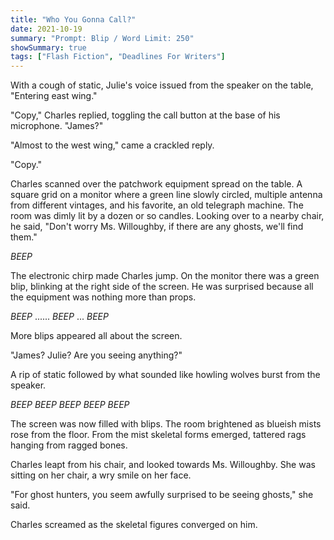 ```yaml
---
title: "Who You Gonna Call?"
date: 2021-10-19
summary: "Prompt: Blip / Word Limit: 250"
showSummary: true
tags: ["Flash Fiction", "Deadlines For Writers"]
---
```


With a cough of static, Julie's voice issued from the speaker on the table, "Entering east wing."

"Copy," Charles replied, toggling the call button at the base of his microphone. "James?"

"Almost to the west wing," came a crackled reply.

"Copy."

Charles scanned over the patchwork equipment spread on the table. A square grid on a monitor where a green line slowly circled, multiple antenna from different vintages, and his favorite, an old telegraph machine. The room was dimly lit by a dozen or so candles. Looking over to a nearby chair, he said, "Don't worry Ms. Willoughby, if there are any ghosts, we'll find them."

_BEEP_

The electronic chirp made Charles jump. On the monitor there was a green blip, blinking at the right side of the screen. He was surprised because all the equipment was nothing more than props. 

_BEEP_ ...... _BEEP_ ... _BEEP_

More blips appeared all about the screen.

"James? Julie? Are you seeing anything?"

A rip of static followed by what sounded like howling wolves burst from the speaker. 

_BEEP_ _BEEP_ _BEEP_ _BEEP_ _BEEP_ 

The screen was now filled with blips. The room brightened as blueish mists rose from the floor. From the mist skeletal forms emerged, tattered rags hanging from ragged bones.

Charles leapt from his chair, and looked towards Ms. Willoughby. She was sitting on her chair, a wry smile on her face.

"For ghost hunters, you seem awfully surprised to be seeing ghosts," she said.

Charles screamed as the skeletal figures converged on him.
